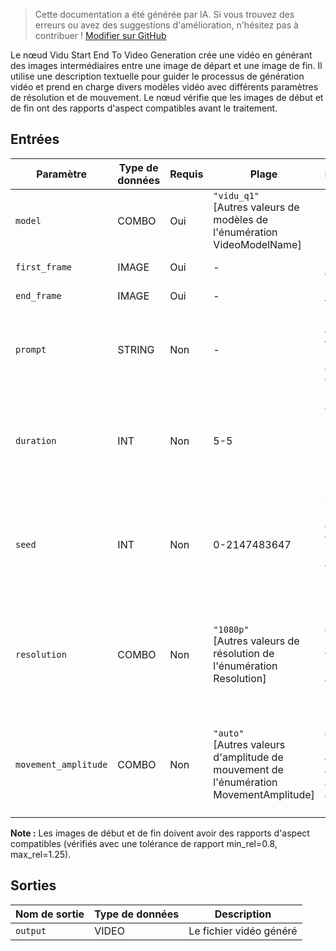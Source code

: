 > Cette documentation a été générée par IA. Si vous trouvez des erreurs ou avez des suggestions d'amélioration, n'hésitez pas à contribuer ! [Modifier sur GitHub](https://github.com/Comfy-Org/embedded-docs/blob/main/comfyui_embedded_docs/docs/ViduStartEndToVideoNode/fr.md)

Le nœud Vidu Start End To Video Generation crée une vidéo en générant des images intermédiaires entre une image de départ et une image de fin. Il utilise une description textuelle pour guider le processus de génération vidéo et prend en charge divers modèles vidéo avec différents paramètres de résolution et de mouvement. Le nœud vérifie que les images de début et de fin ont des rapports d'aspect compatibles avant le traitement.

## Entrées

| Paramètre | Type de données | Requis | Plage | Description |
|-----------|-----------|----------|-------|-------------|
| `model` | COMBO | Oui | `"vidu_q1"`<br>[Autres valeurs de modèles de l'énumération VideoModelName] | Nom du modèle (par défaut : "vidu_q1") |
| `first_frame` | IMAGE | Oui | - | Image de départ |
| `end_frame` | IMAGE | Oui | - | Image de fin |
| `prompt` | STRING | Non | - | Une description textuelle pour la génération vidéo |
| `duration` | INT | Non | 5-5 | Durée de la vidéo de sortie en secondes (par défaut : 5, fixée à 5 secondes) |
| `seed` | INT | Non | 0-2147483647 | Graine pour la génération vidéo (0 pour aléatoire) (par défaut : 0) |
| `resolution` | COMBO | Non | `"1080p"`<br>[Autres valeurs de résolution de l'énumération Resolution] | Les valeurs prises en charge peuvent varier selon le modèle et la durée (par défaut : "1080p") |
| `movement_amplitude` | COMBO | Non | `"auto"`<br>[Autres valeurs d'amplitude de mouvement de l'énumération MovementAmplitude] | L'amplitude du mouvement des objets dans le cadre (par défaut : "auto") |

**Note :** Les images de début et de fin doivent avoir des rapports d'aspect compatibles (vérifiés avec une tolérance de rapport min_rel=0.8, max_rel=1.25).

## Sorties

| Nom de sortie | Type de données | Description |
|-------------|-----------|-------------|
| `output` | VIDEO | Le fichier vidéo généré |
